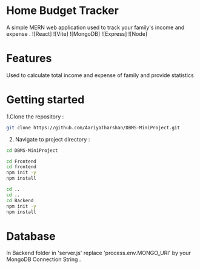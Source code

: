 # Home Budget Tracker 
A simple MERN web application used to track your family's income and expense .
![React] ![Vite] ![MongoDB] ![Express] ![Node]

# Features

Used to calculate total income and expense of family and provide statistics

# Getting started

1.Clone the repository :

```bash
git clone https://github.com/AariyaTharshan/DBMS-MiniProject.git
```
2. Navigate to project directory :

```bash
cd DBMS-MiniProject
```

```bash
cd Frontend
cd frontend
npm init -y
npm install
```
```bash
cd ..
cd ..
cd Backend
npm init -y
npm install
```
# Database

In Backend folder in 'server.js' replace 'process.env.MONGO_URI' by your MongoDB Connection String . 



